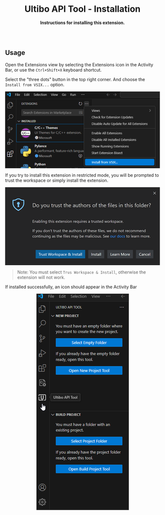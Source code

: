 <h1 align="center">Ultibo API Tool - Installation</h1>
<p align="center"><strong>Instructions for installing this extension.</strong></p>

<br></br>

## Usage

Open the Extensions view by selecting the Extensions icon in the Activity Bar, or use the `Ctrl+Shift+X` keyboard shortcut.

Select the "three dots" button in the top right corner. And choose the `Install from VSIX...` option.

<p align="center">
    <img align="center" src="img/Install-from-VSIX.png" width="auto" alt="Install from VSIX">
</p>

If you try to install this extension in restricted mode, you will be prompted to trust the workspace or simply install the extension.

<p align="center">
    <img align="center" src="img/workspace-trust-install-extension.png" width="auto" alt="Install Trust">
</p>

> Note: You must select `Trus Workspace & Install`, otherwise the extension will not work.

If installed successfully, an icon should appear in the Activity Bar

<p align="center">
    <img align="center" src="img/FinishInstall.png" width="auto" alt="FinishInstall">
</p>
